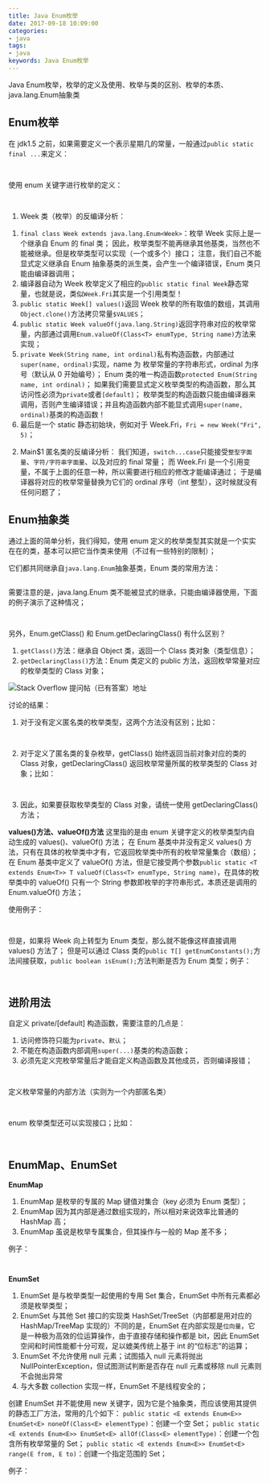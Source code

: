 ```yaml
---
title: Java Enum枚举
date: 2017-09-18 10:09:00
categories:
- java
tags:
- java
keywords: Java Enum枚举
---
```


> 
Java Enum枚举，枚举的定义及使用、枚举与类的区别、枚举的本质、java.lang.Enum抽象类

<!-- more -->

## Enum枚举
在 jdk1.5 之前，如果需要定义一个表示星期几的常量，一般通过`public static final ...`来定义：
<pre><code class="language-bash line-numbers"><script type="text/plain">
import static java.lang.System.*;

public class Main {
    public static void main(String[] args) {
        week(Week.Fri); // Friday
        week(5);        // Friday 显然不是类型安全的
    }

    public static void week(int day) {
        switch (day) {
            case Week.Sun : out.println("Sunday"); break;
            case Week.Mon : out.println("Monday"); break;
            case Week.Tues : out.println("Tuesday"); break;
            case Week.Wed : out.println("Wednesday"); break;
            case Week.Thur : out.println("Thursday"); break;
            case Week.Fri : out.println("Friday"); break;
            case Week.Sat : out.println("Saturday"); break;
            default : out.println("Error");
        }
    }
}

class Week {
    public static final int Sun = 0;
    public static final int Mon = 1;
    public static final int Tues = 2;
    public static final int Wed = 3;
    public static final int Thur = 4;
    public static final int Fri = 5;
    public static final int Sat = 6;
}
</script></code></pre>

<pre><code class="language-bash line-numbers"><script type="text/plain">
# root @ arch in ~/work on git:master x [10:32:22]
$ javac Main.java

# root @ arch in ~/work on git:master x [10:32:40]
$ java Main
Friday
Friday
</script></code></pre>



使用 enum 关键字进行枚举的定义：
<pre><code class="language-bash line-numbers"><script type="text/plain">
import static java.lang.System.*;

public class Main {
    public static void main(String[] args) {
        week(Week.Fri); // Friday
        //week(5);      // 编译错误
    }

    public static void week(Week day) {
        switch (day) {
            case Sun : out.println("Sunday"); break;
            case Mon : out.println("Monday"); break;
            case Tues : out.println("Tuesday"); break;
            case Wed : out.println("Wednesday"); break;
            case Thur : out.println("Thursday"); break;
            case Fri : out.println("Friday"); break;
            case Sat : out.println("Saturday"); break;
            default : out.println("Error");
        }
    }
}

enum Week {
    Sun, Mon, Tues, Wed, Thur, Fri, Sat;
}
</script></code></pre>

<pre><code class="language-bash line-numbers"><script type="text/plain">
# root @ arch in ~/work on git:master x [10:41:35]
$ ls
Main.java

# root @ arch in ~/work on git:master x [10:41:47]
$ javac Main.java

# root @ arch in ~/work on git:master x [10:41:49]
$ ls
'Main$1.class'   Main.class   Main.java   Week.class

# root @ arch in ~/work on git:master x [10:41:52]
$ java Main
Friday

# root @ arch in ~/work on git:master x [10:42:07]
$ javap -c -p Week
Compiled from "Main.java"
final class Week extends java.lang.Enum<Week> {
  public static final Week Sun;

  public static final Week Mon;

  public static final Week Tues;

  public static final Week Wed;

  public static final Week Thur;

  public static final Week Fri;

  public static final Week Sat;

  private static final Week[] $VALUES;

  public static Week[] values();
    Code:
       0: getstatic     #1                  // Field $VALUES:[LWeek;
       3: invokevirtual #2                  // Method "[LWeek;".clone:()Ljava/lang/Object;
       6: checkcast     #3                  // class "[LWeek;"
       9: areturn

  public static Week valueOf(java.lang.String);
    Code:
       0: ldc           #4                  // class Week
       2: aload_0
       3: invokestatic  #5                  // Method java/lang/Enum.valueOf:(Ljava/lang/Class;Ljava/lang/String;)Ljava/lang/Enum;
       6: checkcast     #4                  // class Week
       9: areturn

  private Week();
    Code:
       0: aload_0
       1: aload_1
       2: iload_2
       3: invokespecial #6                  // Method java/lang/Enum."<init>":(Ljava/lang/String;I)V
       6: return

  static {};
    Code:
       0: new           #4                  // class Week
       3: dup
       4: ldc           #7                  // String Sun
       6: iconst_0
       7: invokespecial #8                  // Method "<init>":(Ljava/lang/String;I)V
      10: putstatic     #9                  // Field Sun:LWeek;
      13: new           #4                  // class Week
      16: dup
      17: ldc           #10                 // String Mon
      19: iconst_1
      20: invokespecial #8                  // Method "<init>":(Ljava/lang/String;I)V
      23: putstatic     #11                 // Field Mon:LWeek;
      26: new           #4                  // class Week
      29: dup
      30: ldc           #12                 // String Tues
      32: iconst_2
      33: invokespecial #8                  // Method "<init>":(Ljava/lang/String;I)V
      36: putstatic     #13                 // Field Tues:LWeek;
      39: new           #4                  // class Week
      42: dup
      43: ldc           #14                 // String Wed
      45: iconst_3
      46: invokespecial #8                  // Method "<init>":(Ljava/lang/String;I)V
      49: putstatic     #15                 // Field Wed:LWeek;
      52: new           #4                  // class Week
      55: dup
      56: ldc           #16                 // String Thur
      58: iconst_4
      59: invokespecial #8                  // Method "<init>":(Ljava/lang/String;I)V
      62: putstatic     #17                 // Field Thur:LWeek;
      65: new           #4                  // class Week
      68: dup
      69: ldc           #18                 // String Fri
      71: iconst_5
      72: invokespecial #8                  // Method "<init>":(Ljava/lang/String;I)V
      75: putstatic     #19                 // Field Fri:LWeek;
      78: new           #4                  // class Week
      81: dup
      82: ldc           #20                 // String Sat
      84: bipush        6
      86: invokespecial #8                  // Method "<init>":(Ljava/lang/String;I)V
      89: putstatic     #21                 // Field Sat:LWeek;
      92: bipush        7
      94: anewarray     #4                  // class Week
      97: dup
      98: iconst_0
      99: getstatic     #9                  // Field Sun:LWeek;
     102: aastore
     103: dup
     104: iconst_1
     105: getstatic     #11                 // Field Mon:LWeek;
     108: aastore
     109: dup
     110: iconst_2
     111: getstatic     #13                 // Field Tues:LWeek;
     114: aastore
     115: dup
     116: iconst_3
     117: getstatic     #15                 // Field Wed:LWeek;
     120: aastore
     121: dup
     122: iconst_4
     123: getstatic     #17                 // Field Thur:LWeek;
     126: aastore
     127: dup
     128: iconst_5
     129: getstatic     #19                 // Field Fri:LWeek;
     132: aastore
     133: dup
     134: bipush        6
     136: getstatic     #21                 // Field Sat:LWeek;
     139: aastore
     140: putstatic     #1                  // Field $VALUES:[LWeek;
     143: return
}

# root @ arch in ~/work on git:master x [10:42:17]
$ javap -c -p Main\$1
Compiled from "Main.java"
class Main$1 {
  static final int[] $SwitchMap$Week;

  static {};
    Code:
       0: invokestatic  #1                  // Method Week.values:()[LWeek;
       3: arraylength
       4: newarray       int
       6: putstatic     #2                  // Field $SwitchMap$Week:[I
       9: getstatic     #2                  // Field $SwitchMap$Week:[I
      12: getstatic     #3                  // Field Week.Sun:LWeek;
      15: invokevirtual #4                  // Method Week.ordinal:()I
      18: iconst_1
      19: iastore
      20: goto          24
      23: astore_0
      24: getstatic     #2                  // Field $SwitchMap$Week:[I
      27: getstatic     #6                  // Field Week.Mon:LWeek;
      30: invokevirtual #4                  // Method Week.ordinal:()I
      33: iconst_2
      34: iastore
      35: goto          39
      38: astore_0
      39: getstatic     #2                  // Field $SwitchMap$Week:[I
      42: getstatic     #7                  // Field Week.Tues:LWeek;
      45: invokevirtual #4                  // Method Week.ordinal:()I
      48: iconst_3
      49: iastore
      50: goto          54
      53: astore_0
      54: getstatic     #2                  // Field $SwitchMap$Week:[I
      57: getstatic     #8                  // Field Week.Wed:LWeek;
      60: invokevirtual #4                  // Method Week.ordinal:()I
      63: iconst_4
      64: iastore
      65: goto          69
      68: astore_0
      69: getstatic     #2                  // Field $SwitchMap$Week:[I
      72: getstatic     #9                  // Field Week.Thur:LWeek;
      75: invokevirtual #4                  // Method Week.ordinal:()I
      78: iconst_5
      79: iastore
      80: goto          84
      83: astore_0
      84: getstatic     #2                  // Field $SwitchMap$Week:[I
      87: getstatic     #10                 // Field Week.Fri:LWeek;
      90: invokevirtual #4                  // Method Week.ordinal:()I
      93: bipush        6
      95: iastore
      96: goto          100
      99: astore_0
     100: getstatic     #2                  // Field $SwitchMap$Week:[I
     103: getstatic     #11                 // Field Week.Sat:LWeek;
     106: invokevirtual #4                  // Method Week.ordinal:()I
     109: bipush        7
     111: iastore
     112: goto          116
     115: astore_0
     116: return
    Exception table:
       from    to  target type
           9    20    23   Class java/lang/NoSuchFieldError
          24    35    38   Class java/lang/NoSuchFieldError
          39    50    53   Class java/lang/NoSuchFieldError
          54    65    68   Class java/lang/NoSuchFieldError
          69    80    83   Class java/lang/NoSuchFieldError
          84    96    99   Class java/lang/NoSuchFieldError
         100   112   115   Class java/lang/NoSuchFieldError
}
</script></code></pre>



1) Week 类（枚举）的反编译分析：
1. `final class Week extends java.lang.Enum<Week>`：枚举 Week 实际上是一个继承自 Enum 的 final 类；
因此，枚举类型不能再继承其他基类，当然也不能被继承。但是枚举类型可以实现（一个或多个）接口；
注意，我们自己不能显式定义继承自 Enum 抽象基类的派生类，会产生一个编译错误，Enum 类只能由编译器调用；
2. 编译器自动为 Week 枚举定义了相应的`public static final Week`静态常量，也就是说，类似`Week.Fri`其实是一个引用类型！
3. `public static Week[] values()`返回 Week 枚举的所有取值的数组，其调用`Object.clone()`方法拷贝常量`$VALUES`；
4. `public static Week valueOf(java.lang.String)`返回字符串对应的枚举常量，内部通过调用`Enum.valueOf(Class<T> enumType, String name)`方法来实现；
5. `private Week(String name, int ordinal)`私有构造函数，内部通过`super(name, ordinal)`实现，name 为 枚举常量的字符串形式，ordinal 为序号（默认从 0 开始编号）；
Enum 类的唯一构造函数`protected Enum(String name, int ordinal)`；
如果我们需要显式定义枚举类型的构造函数，那么其访问性必须为`private`或者`[default]`；
枚举类型的构造函数只能由编译器来调用，否则产生编译错误；并且构造函数内部不能显式调用`super(name, ordinal)`基类的构造函数！
6. 最后是一个 static 静态初始块，例如对于 Week.Fri，`Fri = new Week("Fri", 5)`；


2) Main$1 匿名类的反编译分析：
我们知道，`switch...case`只能接受`整型字面量`、`字符/字符串字面量`、以及对应的 final 常量；
而 Week.Fri 是一个引用变量，不属于上面的任意一种，所以需要进行相应的修改才能编译通过；
于是编译器将对应的枚举常量替换为它们的 ordinal 序号（int 整型），这时候就没有任何问题了；

## Enum抽象类
通过上面的简单分析，我们得知，使用 enum 定义的枚举类型其实就是一个实实在在的类，基本可以把它当作类来使用（不过有一些特别的限制）；

它们都共同继承自`java.lang.Enum`抽象基类，Enum 类的常用方法：
<pre><code class="language-bash line-numbers"><script type="text/plain">
public abstract class Enum<E extends Enum<E>> implements Comparable<E>, Serializable {
    // name 名称
    private final String name;
    public final String name() {
        return name;
    }

    // ordinal 序号
    private final int ordinal;
    public final int ordinal() {
        return ordinal;
    }

    // 构造函数
    protected Enum(String name, int ordinal) {
        this.name = name;
        this.ordinal = ordinal;
    }

    // 转换为字符串形式
    public String toString() {
        return name;
    }

    // 比较两个对象
    public final boolean equals(Object other) {
        return this==other;
    }

    // 获取对象的 Hash 值
    public final int hashCode() {
        return super.hashCode();
    }

    // 该方法不被支持，将抛出 CloneNotSupportedException 异常
    protected final Object clone() throws CloneNotSupportedException {
        throw new CloneNotSupportedException();
    }

    // 比较枚举常量的大小，返回它们的 ordinal 差
    public final int compareTo(E o) {
        Enum<?> other = (Enum<?>)o;
        Enum<E> self = this;
        if (self.getClass() != other.getClass() && // optimization
            self.getDeclaringClass() != other.getDeclaringClass())
            throw new ClassCastException();
        return self.ordinal - other.ordinal;
    }

    // 获取枚举类型的 Class 对象
    @SuppressWarnings("unchecked")
    public final Class<E> getDeclaringClass() {
        Class<?> clazz = getClass();
        Class<?> zuper = clazz.getSuperclass();
        return (zuper == Enum.class) ? (Class<E>)clazz : (Class<E>)zuper;
    }

    // 获取字符串形式对应的枚举常量对象
    public static <T extends Enum<T>> T valueOf(Class<T> enumType, String name) {
        T result = enumType.enumConstantDirectory().get(name);
        if (result != null)
            return result;
        if (name == null)
            throw new NullPointerException("Name is null");
        throw new IllegalArgumentException(
            "No enum constant " + enumType.getCanonicalName() + "." + name);
    }

    // 该方法不被支持，因为是 final 属性的方法，无法被重写
    protected final void finalize() { }
}
</script></code></pre>



需要注意的是，java.lang.Enum 类不能被显式的继承，只能由编译器使用，下面的例子演示了这种情况；
<pre><code class="language-bash line-numbers"><script type="text/plain">
enum Week {
    Sun, Mon, Tues, Wed, Thur, Fri, Sat;
}

class _Week extends Enum<_Week> {
    private static final long serialVersionUID = 1234567890L;
    public static final int Sun = 0;
    public static final int Mon = 1;
    public static final int Tues = 2;
    public static final int Wed = 3;
    public static final int Thur = 4;
    public static final int Fri = 5;
    public static final int Sat = 6;
}
</script></code></pre>

<pre><code class="language-bash line-numbers"><script type="text/plain">
# root @ arch in ~/work on git:master x [12:45:42]
$ javac Main.java
Main.java:5: error: classes cannot directly extend java.lang.Enum
class _Week extends Enum<_Week> {
^
1 error
</script></code></pre>



另外，Enum.getClass() 和 Enum.getDeclaringClass() 有什么区别？
1) `getClass()`方法：继承自 Object 类，返回一个 Class 类对象（类型信息）；
2) `getDeclaringClass()`方法：Enum 类定义的 public 方法，返回枚举常量对应的枚举类型的 Class 对象；

![Stack Overflow 提问帖（已有答案）地址](https://stackoverflow.com/questions/5758660/java-enum-getdeclaringclass-vs-getclass)

讨论的结果：
1) 对于没有定义匿名类的枚举类型，这两个方法没有区别；比如：
<pre><code class="language-bash line-numbers"><script type="text/plain">
import static java.lang.System.*;

public class Main {
    public static void main(String[] args) {
        out.printf("Week.class == Week.Sun.getClass() == Week.Fri.getDeclaringClass() >>> %b\n",
                   Week.class == Week.Sun.getClass() && Week.class == Week.Fri.getDeclaringClass());
    }
}

enum Week {
    Sun, Mon, Tues, Wed, Thur, Fri, Sat;
}
</script></code></pre>

<pre><code class="language-bash line-numbers"><script type="text/plain">
# root @ arch in ~/work on git:master x [13:04:06]
$ javac Main.java

# root @ arch in ~/work on git:master x [13:04:16]
$ java Main
Week.class == Week.Sun.getClass() == Week.Fri.getDeclaringClass() >>> true
</script></code></pre>



2) 对于定义了匿名类的复杂枚举，getClass() 始终返回当前对象对应的类的 Class 对象，getDeclaringClass() 返回枚举常量所属的枚举类型的 Class 对象；比如：
<pre><code class="language-bash line-numbers"><script type="text/plain">
import static java.lang.System.*;

public class Main {
    public static void main(String[] args) {
        out.printf("Week.class == Week.Sun.getClass() == Week.Fri.getDeclaringClass() >>> %b\n",
                   Week.class == Week.Sun.getClass() && Week.class == Week.Fri.getDeclaringClass()); // false
        out.printf("Week.Sun.getClass() == Week.Mon.getClass() >>> %b\n",
                   Week.Sun.getClass() == Week.Mon.getClass()); // false
        out.printf("Week.Mon.getClass() == Week.Fri.getClass() >>> %b\n",
                   Week.Mon.getClass() == Week.Fri.getClass()); // true
        out.printf("Week.Sun.getDeclaringClass() == Week.Fri.getDeclaringClass() >>> %b\n",
                   Week.Sun.getDeclaringClass() == Week.Fri.getDeclaringClass()); // true
        out.printf("Week.Sun.getDeclaringClass() == Week.Fri.getClass() >>> %b\n",
                   Week.Sun.getDeclaringClass() == Week.Fri.getClass()); // true
    }
}

enum Week {
    Sun{ // 内部匿名类
        @Override
        public String toString() {
            return "Sunday";
        }
    },
    Mon, Tues, Wed, Thur, Fri, Sat;
}
</script></code></pre>

<pre><code class="language-bash line-numbers"><script type="text/plain">
# root @ arch in ~/work on git:master x [13:13:46]
$ ls
Main.java

# root @ arch in ~/work on git:master x [13:13:46]
$ javac Main.java

# root @ arch in ~/work on git:master x [13:13:49]
$ ls
 Main.class   Main.java  'Week$1.class'   Week.class

# root @ arch in ~/work on git:master x [13:13:49]
$ java Main
Week.class == Week.Sun.getClass() == Week.Fri.getDeclaringClass() >>> false
Week.Sun.getClass() == Week.Mon.getClass() >>> false
Week.Mon.getClass() == Week.Fri.getClass() >>> true
Week.Sun.getDeclaringClass() == Week.Fri.getDeclaringClass() >>> true
Week.Sun.getDeclaringClass() == Week.Fri.getClass() >>> true
</script></code></pre>



3) 因此，如果要获取枚举类型的 Class 对象，请统一使用 getDeclaringClass() 方法；

**values()方法、valueOf()方法**
这里指的是由 enum 关键字定义的枚举类型内自动生成的 values()、valueOf() 方法；
在 Enum 基类中并没有定义 values() 方法，只有在具体的枚举类中才有，它返回枚举类中所有的枚举常量集合（数组）；
在 Enum 基类中定义了 valueOf() 方法，但是它接受两个参数`public static <T extends Enum<T>> T valueOf(Class<T> enumType, String name)`，在具体的枚举类中的 valueOf() 只有一个 String 参数即枚举的字符串形式，本质还是调用的 Enum.valueOf() 方法；

使用例子：
<pre><code class="language-bash line-numbers"><script type="text/plain">
import static java.lang.System.*;

public class Main {
    public static void main(String[] args) {
        Week fri = Week.valueOf("Fri");
        out.printf("Week.valueOf(\"Fri\") == Week.Fri >>> %b\n", fri == Week.Fri);

        for (Week day : Week.values()) {
            out.println(day.name());
        }
    }
}

enum Week {
    Sun, Mon, Tues, Wed, Thur, Fri, Sat;
}
</script></code></pre>

<pre><code class="language-bash line-numbers"><script type="text/plain">
# root @ arch in ~/work on git:master x [13:30:51] C:127
$ javac Main.java

# root @ arch in ~/work on git:master x [13:30:54]
$ java Main
Week.valueOf("Fri") == Week.Fri >>> true
Sun
Mon
Tues
Wed
Thur
Fri
Sat
</script></code></pre>



但是，如果将 Week 向上转型为 Enum 类型，那么就不能像这样直接调用 values() 方法了；
但是可以通过 Class 类的`public T[] getEnumConstants();`方法间接获取，`public boolean isEnum();`方法判断是否为 Enum 类型；例子：
<pre><code class="language-bash line-numbers"><script type="text/plain">
import static java.lang.System.*;

public class Main {
    public static void main(String[] args) {
        Week days[] = Week.values(); // 正常使用
        Enum<Week> e = Week.Sun; // 向上转型为 Enum 类型
        // e.values(); // 编译错误，找不到 values() 方法

        // 通过 Class 的相关方法可获取
        Class<?> clasz = e.getDeclaringClass();
        if (clasz.isEnum()) {
            for (Week day : (Week[])clasz.getEnumConstants()) {
                out.println(day.name());
            }
        }
    }
}

enum Week {
    Sun, Mon, Tues, Wed, Thur, Fri, Sat;
}
</script></code></pre>

<pre><code class="language-bash line-numbers"><script type="text/plain">
# root @ arch in ~/work on git:master x [13:44:53]
$ javac Main.java

# root @ arch in ~/work on git:master x [13:44:55]
$ java Main
Sun
Mon
Tues
Wed
Thur
Fri
Sat
</script></code></pre>



## 进阶用法
自定义 private/[default] 构造函数，需要注意的几点是：
1) 访问修饰符只能为`private`、`默认`；
2) 不能在构造函数内部调用`super(...)`基类的构造函数；
3) 必须先定义完枚举常量后才能自定义构造函数及其他成员，否则编译报错；

<pre><code class="language-bash line-numbers"><script type="text/plain">
import static java.lang.System.*;

public class Main {
    public static void main(String[] args) {
        for (Week day : Week.values()) {
            out.println(day); // 自动调用 toString() 方法
        }
    }
}

enum Week {
    Sun("Sunday"),
    Mon("Monday"),
    Tues("Tuesday"),
    Wed("Wednesday"),
    Thur("Thursday"),
    Fri("Friday"),
    Sat("Saturday"); // ;分号结束

    private String name;
    private Week(String name) {
        this.name = name;
    }

    // Getter、Setter 方法
    public String getName() {
        return name;
    }
    public void setName(String name) {
        this.name = name;
    }

    // 重写 Enum.toString() 方法
    @Override
    public String toString() {
        return name;
    }
}
</script></code></pre>

<pre><code class="language-bash line-numbers"><script type="text/plain">
# root @ arch in ~/work on git:master x [13:59:24] C:130
$ javac Main.java

# root @ arch in ~/work on git:master x [13:59:26]
$ java Main
Sunday
Monday
Tuesday
Wednesday
Thursday
Friday
Saturday
</script></code></pre>



定义枚举常量的内部方法（实则为一个内部匿名类）
<pre><code class="language-bash line-numbers"><script type="text/plain">
import static java.lang.System.*;

public class Main {
    public static void main(String[] args) {
        for (Week day : Week.values()) {
            out.println(day.getInfo());
        }
    }
}

enum Week {
    Sun("Sunday") {
        @Override
        public String getInfo() {
            return name + "_星期天";
        }
    },

    Mon("Monday") {
        @Override
        public String getInfo() {
            return name + "_星期一";
        }
    },

    Tues("Tuesday") {
        @Override
        public String getInfo() {
            return name + "_星期二";
        }
    },

    Wed("Wednesday") {
        @Override
        public String getInfo() {
            return name + "_星期三";
        }
    },

    Thur("Thursday") {
        @Override
        public String getInfo() {
            return name + "_星期四";
        }
    },

    Fri("Friday") {
        @Override
        public String getInfo() {
            return name + "_星期五";
        }
    },

    Sat("Saturday") {
        @Override
        public String getInfo() {
            return name + "_星期六";
        }
    };

    protected String name;
    private Week(String name) {
        this.name = name;
    }

    // 该方法不能被直接调用，需要在匿名类中 Override
    // 也可以将 getInfo() 方法定义为 abstract 抽象方法
    public String getInfo() {
        throw new AbstractMethodError();
    }
}
</script></code></pre>

<pre><code class="language-bash line-numbers"><script type="text/plain">
# root @ arch in ~/work on git:master x [14:18:56]
$ ls
Main.java

# root @ arch in ~/work on git:master x [14:18:57]
$ javac Main.java

# root @ arch in ~/work on git:master x [14:18:59]
$ ls
 Main.class  'Week$1.class'  'Week$3.class'  'Week$5.class'  'Week$7.class'
 Main.java   'Week$2.class'  'Week$4.class'  'Week$6.class'   Week.class

# root @ arch in ~/work on git:master x [14:19:00]
$ java Main
Sunday_星期天
Monday_星期一
Tuesday_星期二
Wednesday_星期三
Thursday_星期四
Friday_星期五
Saturday_星期六
</script></code></pre>



enum 枚举类型还可以实现接口；比如：
<pre><code class="language-bash line-numbers"><script type="text/plain">
import static java.lang.System.*;

public class Main {
    public static void main(String[] args) {
        A a = E.RED;
        a.fa();

        B b = E.GREEN;
        b.fb();
    }
}

interface A {
    public void fa();
}

interface B {
    public void fb();
}

enum E implements A, B {
    RED, GREEN, BLUE; // 定义枚举常量

    // 实现接口 A
    @Override
    public void fa() {
        out.println("A::fa()");
    }

    // 实现接口 B
    @Override
    public void fb() {
        out.println("B::fb()");
    }
}
</script></code></pre>

<pre><code class="language-bash line-numbers"><script type="text/plain">
# root @ arch in ~/work on git:master x [14:26:17]
$ javac Main.java

# root @ arch in ~/work on git:master x [14:26:28]
$ java Main
A::fa()
B::fb()
</script></code></pre>



## EnumMap、EnumSet
**EnumMap**
1) EnumMap 是枚举的专属的 Map 键值对集合（key 必须为 Enum 类型）；
2) EnumMap 因为其内部是通过数组实现的，所以相对来说效率比普通的 HashMap 高；
3) EnumMap 虽说是枚举专属集合，但其操作与一般的 Map 差不多；

例子：
<pre><code class="language-bash line-numbers"><script type="text/plain">
import static java.lang.System.*;
import java.util.List;
import java.util.ArrayList;
import java.util.Map;
import java.util.EnumMap;

public class Main {
    public static void main(String[] args) {
        // color 集合
        List<Color> colors = new ArrayList<Color>(10);
        colors.add(Color.RED);
        colors.add(Color.BLUE);
        colors.add(Color.BLUE);
        colors.add(Color.GREEN);
        colors.add(Color.RED);
        colors.add(Color.GREEN);
        colors.add(Color.BLUE);
        colors.add(Color.GREEN);
        colors.add(Color.RED);
        colors.add(Color.BLUE);

        // map 统计
        Map<Color, Integer> enumMap = new EnumMap<Color, Integer>(Color.class);
        for (Color color : colors) {
            if (enumMap.get(color) == null) { // 首次计数
                enumMap.put(color, 1);
            } else {
                enumMap.put(color, enumMap.get(color) + 1);
            }
        }

        // 统计结果
        out.println(enumMap.toString());
    }
}

enum Color {
    RED, GREEN, BLUE;
}
</script></code></pre>

<pre><code class="language-bash line-numbers"><script type="text/plain">
# root @ arch in ~/work on git:master x [15:01:54]
$ javac Main.java

# root @ arch in ~/work on git:master x [15:02:07]
$ java Main
{RED=3, GREEN=3, BLUE=4}
</script></code></pre>



**EnumSet**
1) EnumSet 是与枚举类型一起使用的专用 Set 集合，EnumSet 中所有元素都必须是枚举类型；
2) EnumSet 与其他 Set 接口的实现类 HashSet/TreeSet（内部都是用对应的 HashMap/TreeMap 实现的）不同的是，EnumSet 在内部实现是`位向量`，它是一种极为高效的位运算操作，由于直接存储和操作都是 bit，因此 EnumSet 空间和时间性能都十分可观，足以媲美传统上基于 int 的“位标志”的运算；
3) EnumSet 不允许使用 null 元素；试图插入 null 元素将抛出 NullPointerException，但试图测试判断是否存在 null 元素或移除 null 元素则不会抛出异常
4) 与大多数 collection 实现一样，EnumSet 不是线程安全的；

创建 EnumSet 并不能使用 new 关键字，因为它是个抽象类，而应该使用其提供的静态工厂方法，常用的几个如下：
`public static <E extends Enum<E>> EnumSet<E> noneOf(Class<E> elementType)`：创建一个空 Set；
`public static <E extends Enum<E>> EnumSet<E> allOf(Class<E> elementType)`：创建一个包含所有枚举常量的 Set；
`public static <E extends Enum<E>> EnumSet<E> range(E from, E to)`：创建一个指定范围的 Set；

例子：
<pre><code class="language-bash line-numbers"><script type="text/plain">
import static java.lang.System.*;
import java.util.EnumSet;

public class Main {
    public static void main(String[] args) {
        // noneOf
        EnumSet<Week> s1 = EnumSet.noneOf(Week.class);
        out.println("添加前: " + s1.toString());
        s1.add(Week.Sun);
        s1.add(Week.Fri);
        s1.add(Week.Sat);
        s1.add(Week.Wed);
        s1.add(Week.Mon);
        s1.add(Week.Sun);
        out.println("添加后: " + s1.toString());

        // allOf
        EnumSet<Week> s2 = EnumSet.allOf(Week.class);
        out.println("allOf: " + s2.toString());

        // range
        EnumSet<Week> s3 = EnumSet.range(Week.Mon, Week.Fri);
        out.println("range: " + s3.toString());
    }
}

enum Week {
    Sun, Mon, Tues, Wed, Thur, Fri, Sat;
}
</script></code></pre>

<pre><code class="language-bash line-numbers"><script type="text/plain">
# root @ arch in ~/work on git:master x [15:25:23]
$ javac Main.java

# root @ arch in ~/work on git:master x [15:25:33]
$ java Main
添加前: []
添加后: [Sun, Mon, Wed, Fri, Sat]
allOf: [Sun, Mon, Tues, Wed, Thur, Fri, Sat]
range: [Mon, Tues, Wed, Thur, Fri]
</script></code></pre>
